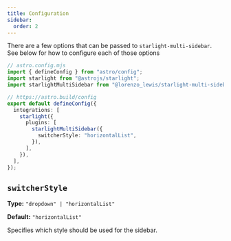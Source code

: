 ```yaml
---
title: Configuration
sidebar:
  order: 2
---
```


There are a few options that can be passed to `starlight-multi-sidebar`. See below for how to configure each of those options

```ts {11-13}
// astro.config.mjs
import { defineConfig } from "astro/config";
import starlight from "@astrojs/starlight";
import starlightMultiSidebar from "@lorenzo_lewis/starlight-multi-sidebar";

// https://astro.build/config
export default defineConfig({
  integrations: [
    starlight({
      plugins: [
        starlightMultiSidebar({
          switcherStyle: "horizontalList",
        }),
      ],
    }),
  ],
});
```

## `switcherStyle`

**Type:** `"dropdown" | "horizontalList"`

**Default:** `"horizontalList"`

Specifies which style should be used for the sidebar.
